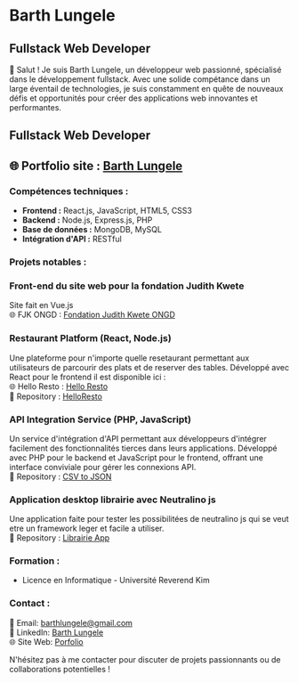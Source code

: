 # Barth Lungele




## Fullstack Web Developer

👋 Salut ! Je suis Barth Lungele, un développeur web passionné, spécialisé dans le développement fullstack. Avec une solide compétance dans un large éventail de technologies, je suis constamment en quête de nouveaux défis et opportunités pour créer des applications web innovantes et performantes.

## Fullstack Web Developer  
## 🌐 Portfolio site : [Barth Lungele](https://barthlungele.com)  


### Compétences techniques :

- **Frontend :** React.js, JavaScript, HTML5, CSS3
- **Backend :** Node.js, Express.js, PHP
- **Base de données :** MongoDB, MySQL
- **Intégration d'API :** RESTful

### Projets notables :

### Front-end du site web pour la fondation Judith Kwete
Site fait en Vue.js  
🌐 FJK ONGD : [Fondation Judith Kwete ONGD](https://judith-kwete-fondation.org/)  


### Restaurant Platform (React, Node.js)

Une plateforme pour n'importe quelle resetaurant permettant aux utilisateurs de parcourir des plats et de reserver des tables. Développé avec React pour le frontend
il est disponible ici :  
🌐 Hello Resto : [Hello Resto](https://helloresto.netlify.app)  
📘 Repository : [HelloResto](https://github.com/AxeBart/helloresto)  

### API Integration Service (PHP, JavaScript)

Un service d'intégration d'API permettant aux développeurs d'intégrer facilement des fonctionnalités tierces dans leurs applications. Développé avec PHP pour le backend et JavaScript pour le frontend, offrant une interface conviviale pour gérer les connexions API.  
📘 Repository : [CSV to JSON](https://github.com/AxeBart/php_csv_gest)

### Application desktop librairie avec Neutralino js

 Une application faite pour tester les possibilitées de neutralino js qui se veut etre un framework leger et facile a utiliser.  
📘 Repository : [Librairie App](https://github.com/AxeBart/librairie_app/tree/main/librairie)  

### Formation :

- Licence en Informatique - Université Reverend Kim

### Contact :

📧 Email: barthlungele@gmail.com  
💼 LinkedIn: [Barth Lungele](https://www.linkedin.com/in/barth-lungele-b16546228/)  
🌐 Site Web: [Porfolio](https://barthlungele.glitch.me/)  

N'hésitez pas à me contacter pour discuter de projets passionnants ou de collaborations potentielles !

<!---
AxeBart/AxeBart is a ✨ special ✨ repository because its `README.md` (this file) appears on your GitHub profile.
You can click the Preview link to take a look at your changes.
--->
